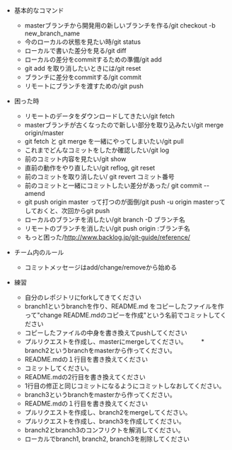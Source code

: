 * 基本的なコマンド
    * masterブランチから開発用の新しいブランチを作る/git checkout -b new_branch_name
    * 今のローカルの状態を見たい時/git status
    * ローカルで書いた差分を見る/git diff
    * ローカルの差分をcommitするための準備/git add
    * git add を取り消したいときには/git reset
    * ブランチに差分をcommitする/git commit
    * リモートにブランチを渡すための/git push

* 困った時
    * リモートのデータをダウンロードしてきたい/git fetch
    * masterブランチが古くなったので新しい部分を取り込みたい/git merge origin/master
    * git fetch と git merge を一緒にやってしまいたい/git pull
    * これまでどんなコミットをしたか確認したい/git log
    * 前のコミット内容を見たい/git show
    * 直前の動作をやり直したい/git reflog, git reset
    * 前のコミットを取り消したい/ git revert コミット番号
    * 前のコミットと一緒にコミットしたい差分があった/ git commit --amend
    * git push origin master って打つのが面倒/git push -u origin masterってしておくと、次回からgit push
    * ローカルのブランチを消したい/git branch -D ブランチ名
    * リモートのブランチを消したい/git push origin :ブランチ名
    * もっと困った/http://www.backlog.jp/git-guide/reference/

* チーム内のルール
    * コミットメッセージはadd/change/removeから始める

* 練習
    * 自分のレポジトリにforkしてきてください
    * branch1というbranchを作り、README.md をコピーしたファイルを作って"change README.mdのコピーを作成"という名前でコミットしてください
    * コピーしたファイルの中身を書き換えてpushしてください
    * プルリクエストを作成し、masterにmergeしてください。
　　* branch2というbranchをmasterから作ってください。
    * README.mdの１行目を書き換えてください
    * コミットしてください。
    * README.mdの2行目を書き換えてください
    * 1行目の修正と同じコミットになるようにコミットしなおしてください。
    * branch3というbranchをmasterから作ってください。
    * README.mdの１行目を書き換えてください
    * プルリクエストを作成し、branch2をmergeしてください。
    * プルリクエストを作成し、branch3を作成してください。
    * branch2とbranch3のコンフリクトを解消してください。
    * ローカルでbranch1, branch2, branch3を削除してください


